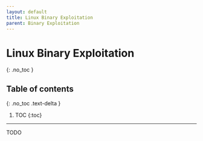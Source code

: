 ```yaml
---
layout: default
title: Linux Binary Exploitation
parent: Binary Exploitation
---
```


# Linux Binary Exploitation
{: .no_toc }

## Table of contents
{: .no_toc .text-delta }

1. TOC
{:toc}

---

TODO
